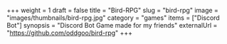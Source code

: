 +++
weight = 1
draft = false
title = "Bird-RPG"
slug = "bird-rpg"
image = "images/thumbnails/bird-rpg.jpg"
category = "games"
items = ["Discord Bot"]
synopsis = "Discord Bot Game made for my friends"
externalUrl = "https://github.com/oddgoo/bird-rpg"
+++

